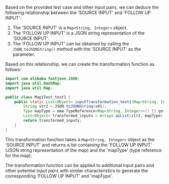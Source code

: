 Based on the provided test case and other input pairs, we can deduce the following relationship between the 'SOURCE INPUT' and 'FOLLOW UP INPUT':

1. The 'SOURCE INPUT' is a `Map<String, Integer>` object.
2. The 'FOLLOW UP INPUT' is a JSON string representation of the 'SOURCE INPUT'.
3. The 'FOLLOW UP INPUT' can be obtained by calling the `JSON.toJSONString()` method with the 'SOURCE INPUT' as the parameter.

Based on this relationship, we can create the transformation function as follows:

```java
import com.alibaba.fastjson.JSON;
import java.util.HashMap;
import java.util.Map;

public class Map1Test_test1 {
    public static List<Object> inputTransformation_test1(Map<String, Integer> v01) {
        String str2 = JSON.toJSONString(v01);
        Type mapType = new TypeReference<Map<String, Integer>>() {}.getType();
        List<Object> transformed_inputs = Arrays.asList(str2, mapType);
        return transformed_inputs;
    }
}
```

This transformation function takes a `Map<String, Integer>` object as the 'SOURCE INPUT' and returns a list containing the 'FOLLOW UP INPUT' (JSON string representation of the map) and the 'mapType' (type reference for the map).

The transformation function can be applied to additional input pairs and other potential input pairs with similar characteristics to generate the corresponding 'FOLLOW UP INPUT' and 'mapType'.
